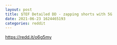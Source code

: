```yaml
--- 
layout: post 
title: $TEF Detailed DD - zapping shorts with 5G 
date: 2021-06-23 1624465193 
categories: reddit 
--- 
```

https://redd.it/o6g5my